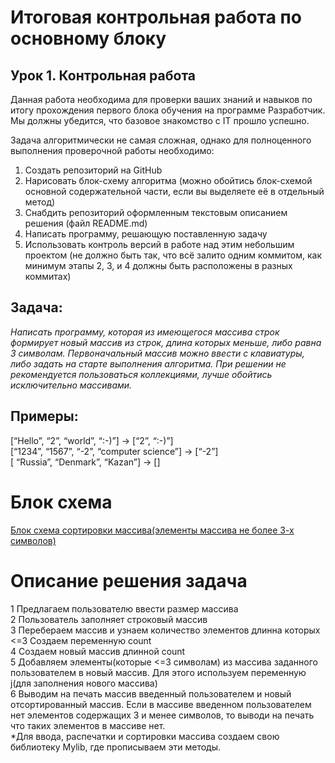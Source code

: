 # Итоговая контрольная работа по основному блоку #

## Урок 1. Контрольная работа ##

Данная работа необходима для проверки ваших знаний и навыков по итогу прохождения первого блока обучения на программе Разработчик. Мы должны убедится, что базовое знакомство с IT прошло успешно.

Задача алгоритмически не самая сложная, однако для полноценного выполнения проверочной работы необходимо:

1. Создать репозиторий на GitHub
2. Нарисовать блок-схему алгоритма (можно обойтись блок-схемой основной содержательной части, если вы выделяете её в отдельный метод)
3. Снабдить репозиторий оформленным текстовым описанием решения (файл README.md)
4. Написать программу, решающую поставленную задачу
5. Использовать контроль версий в работе над этим небольшим проектом (не должно быть так, что всё залито одним коммитом, как минимум этапы 2, 3, и 4 должны быть расположены в разных коммитах)

## Задача: 
*Написать программу, которая из имеющегося массива строк формирует новый массив из строк, длина которых меньше, либо равна 3 символам. Первоначальный массив можно ввести с клавиатуры, либо задать на старте выполнения алгоритма. При решении не рекомендуется пользоваться коллекциями, лучше обойтись исключительно массивами.* 

## Примеры:

[“Hello”, “2”, “world”, “:-)”] → [“2”, “:-)”]  
[“1234”, “1567”, “-2”, “computer science”] → [“-2”]\
[ “Russia”, “Denmark”, “Kazan”] → []


# Блок схема
[Блок схема сортировки массива(элементы массива не более 3-х символов)](https://viewer.diagrams.net/?tags=%7B%7D&highlight=0000ff&edit=_blank&layers=1&nav=1&title=%D0%94%D0%B8%D0%B0%D0%B3%D1%80%D0%B0%D0%BC%D0%BC%D0%B0%20%D0%B1%D0%B5%D0%B7%20%D0%BD%D0%B0%D0%B7%D0%B2%D0%B0%D0%BD%D0%B8%D1%8F.drawio#R7VxZc9s4Ev41qkoerOJ9PFqHZ3bXM5uMZzebpy1KgiQmlKih6FiaXz8AcbBxSKLsoWjFqXLRIgiAILq%2FD92No%2BcOV7ufimSz%2FCWfoaznWLNdzx31HMe23AD%2FIyl7mhLYHk1YFOmMZaoTHtI%2FES%2FJUh%2FTGdpKGcs8z8p0IydO8%2FUaTUspLSmK%2FEnONs8z%2Ba2bZIG0hIdpkumpn9JZuaSpkRPW6T%2BjdLHkb7aDmD5ZJTwz%2B5LtMpnlTyDJHffcYZHnJf212g1RRjqP98unf%2Bw%2FZfdfg5%2F%2B%2BXH7R%2FKfwb9%2B%2F%2FW%2FN7Syu3OKiE8o0Lp8dtX%2BarV%2FGlqbL7uHT%2BiXf68%2BfrY%2B3tisG7blnncYmuH%2BY7d5US7zRb5OsnGdOijyx%2FUMkWotfFfnuc%2FzDU60ceIXVJZ7pgzJY5njpGW5ythTtEvL%2F5HifZ%2FdfQZPRjtWc3Wz5zfrstiDQuT2M3xWF6vueDn6feSjFH040Zks3zZ%2FLKboSA8y5SiTYoHKI%2FkcoTEYaihfIdxIXK5AWVKm3%2BTGJUznFyJfLVf8g4n2DDGzRn5Lskf2pi1ucKnLPsswLomMn5ZpiR42SfXtT5gaZAnO0ywb5lleVOVcZM98FOL0bVnkXxF4EgehmwRCDt9QUaLdMySh9xyrxfV8Ws9e5p2nGuw2R%2FASAN21WuprO75CSHkhxNSN1bdc9wSwqrsPqEhxt6HiQmjjI8gptLldos3W0Jbij6%2BGs2R%2Fj9ZEB1UVwYPLhvzEPZVkGcryRZGscIduQAdLz0DPnwbrDvGR2QDeWYKi%2BdQE3mAaocm8RfA6vgLeSEevExvQG7SG3qgT9L7Swc1pCLcDUr4M3BwNbh8KCrieE%2FzxSMyzAbnBPRY75DqgV7%2B6etU16mE5RDydZh4Mq6tVPbL5lWauKnHgI6e60oLj6nrbx%2B%2FPyNsnBf61qNpxXiPwbQCyDUDtIkMIytpSNsd6RxsCig1A7pBXDT9CtGzMXzACBX3QMfT3CBQcg44R9dBKIlDEBfU36Gb6FIjyAHXO8unjqtL7U4Q4oXi9nxwwZzpkRJfbL4wRQ4M5ExkIMWqLEIX38xYI8STReS8kOlb0Q04Jignds2Shu%2BrwRomalVIEKprxfBm7TRj0bOY6xBsjwJeDH1zxAuspktXGMVlP%2FkXJwtZ6%2FAp8H7un%2BD7eq%2FR9vIYc5XdpjHkHfJ%2BeP%2Bj5I%2B4EkQTy0FqjJ1IjzwI9JJJbNZ9oYX%2BQ0rpoHcN8TbDV%2Fz1%2FKDFtLd7hhG2eof5vKJndp2v0Xq%2FoHWCQUKawipUkSgL8JUw%2BxkfQtBoBPpKNLZZZ%2FPBAHhu8xeGlcD132ntFBp1%2FhSkmmsFplxW8k1uFM1AmDSW7reZW%2BIqB1pLmRiGk%2BKbcrYiKKscUk0QpRG4d4%2FY35kIr8S9hS4BBQBiVlxkEnCscBF6V2%2B03ZPqgS6b3NaYnCL4NAKZvGUk4QbIigFpPthvqjKecFMaMKQimFXYEAbPD8bIM68d9ukobWHIqZn0UzTwTZiNn4gatxqyVsJfvGLw865JhL8f9gdmXYTZoiNmwS8w6XpditoGQa5GfErMk5Frmr8kybyr7qEvZB7plPhf2ODWp%2B3xywhKUnbHoqa44xTJfTR63Z%2FPufI6CqdFWmoXxBJh2LfCuKzvMgWmy8LIO89XPv9uvEZDhNQAy1ADJnJwB%2BSOdpM0eaBiUNOFM%2B6fDILfis4Qm%2B8c0ae%2B1hsNupv2eMzDiGxVOAptSJOv0YNk2DKOGMIy7hGFk9mNcLdSiT53BmNEQejUjHsywbNMcoJjWU9wkUoHq51Tg5CvXHFl%2FuBO02i3I4r3%2BPMufpsukKPvELfp%2FdsQvmqUFmpZpviZJaFu%2Bav8oMsQ0LuwfXeOinrP8o07G6bghQdiWWV8uwxCxbjnLMe0tlu3tsbg2HdhNEW2a5cvxyOaVDvNOAxSb5rJbQzE3%2F698lL8Gl5h7Vqeh3enaId7MRlHMc6OWpmV%2BLQ3nr2fsjmUXO%2B48tOl2OifdFehbx3fTFTO20yW%2B3U4DnmfZbUeFfwW2XHONeOkiqpcxvmF19ovioM%2Bk9BmaptvK%2F2pC6PP53DkQNA0mgd8moasTzLFxh4WvM3prQVO308mqZ81inBmY6QbAznUA2NEAXPtf%2FuALXBokrxdSfa8vINT6fXhcnuJyGa0vU2C1vf0UVzOx3Da8mi7q6HT5Ht%2Ft25G4%2FjZjue8FCuVadvgqSbfpqk77pXpRFeVRKp5hQ5aUb0HNysr0UJkxjX1lk%2FGJ%2FLblHS9gx8HRAvgHbfPfuuDd1pep%2Fgj6dxw48MOw32D0umzsoNPp%2BXMszdZ5qunwZXe6KNHWVyXyrSxs4bm6FFEF6tGdL3x%2FyhkbBOHia2WHntgpY4MMcP11pO0pdAB3RHCfy6HPAFMTKsl8T1thYnXYCXTqEFv%2BL%2BKk2vp6q2KertPtUqeU6zt1wddOXTBtVAwMUYH2pmh16O%2FRVuts3BGl3KtJli7IiDjFHVLtBSDdlU6T7JY9WKWzGWV2tE3%2FTCZVVYR0mfWE66UzgbguTObbepuALJh1vkaKFFlSW2JSNxYGUaRJyTOgorXDMRwdFev8jcsoVGRkdywjVw%2BwvHkguYqQ4s6FpLPdWweSq5BdHHYtI%2FPSshP2IJherq0%2FC%2BwVHAMLUViC1kEHkzmlb1kzgjCUNcPkWJrWfbenGvqaoh%2Bq0YVqOFaDRUoXVQ1OUVA1mHs3z6lPJ2TF%2FT%2Fy4Ib26i3OEG521Cms3cMFdBPRyljLJN%2BRStL1glYzyYsZKm5wclXWmlKRkEfFYvLO83oOCYARV6D6H72n%2BarWzJNVmu1p7t%2FySV7mNJfwwNlLH5I1Tr0rkvU03U5z9bG50M8o%2B4aIBuJnvyLcTcZSIBe5vS3SJKMtnCTTr4sqTnOjfFR1IhXJDX%2B8N%2FcmiQuEAIMeCAfwdNbjWBNIp7OC1duq4iNQ%2FA74%2FDaoqg418mxKUMDV2GDIrzjdZV1YAx%2ByxFguW208F9vVR9UOcelW7PLGOWnZGERLXVCnLdfWcPf3iSOVeAZPa%2FxQjphUH1431TFFZEXMVsRWxMb5%2BMwQD%2Byr4%2B1n6mxqjCdHnKWQ8inx0Zbjq3J6FdyPP5ROV6m1Ar6RjyPsQ6BSOUqTXDl8BfUDHgc1AFUMTUdiqSE5ggtx%2BoFoA6xSoAYAjb1KnGwweqY0zaIZgrcHkuaYT2ZQTtSK6q6SRAn7xgEtgcB3JRGflprFT3XQSUlhEqhdSoMt8FLlVDQIE%2BVYCVEnPI8iknkANh7ShQUyO1BY%2FYNSie%2BkkpLK%2BtpJQiPQX5HcBb5W1pKP9hhq9XgGijGw3jPO3RBAVarST3EbyK2FRp44QITToqQ3QqtCmREgVcFzTGItJm1zTWqCZmlMuwWNGJum1Sww9QbRDBW82WACvr8PBmJqRR3YUXfY%2BM3QvPyuTF%2FlpDnDsi7j0Zu2fb7li2%2Frc7LpJG592rg7%2Fgs%3D)



# Описание решения задача
1 Предлагаем пользователю ввести размер массива \
2 Пользователь заполняет строковый массив \
3 Перебераем массив и узнаем количество элементов длинна которых <=3  Создаем переменную count\
4 Создаем новый массив  длинной count  
5 Добавляем элементы(которые <=3 символам) из массива заданного пользователем в новый массив. Для этого используем переменную j(для заполнения нового массива)  
6 Выводим на печать массив введенный пользователем и новый отсортированный массив. Если в массиве введенном пользователем нет элементов содержащих 3 и менее символов, то выводи на печать что таких элементов в массиве нет.  
    *Для ввода, распечатки и сортировки массива создаем свою библиотеку Mylib, где прописываем эти методы.
